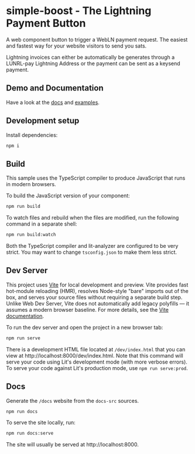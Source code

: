 # simple-boost - The Lightning Payment Button

A web component button to trigger a WebLN payment request. The easiest and fastest way for your website visitors to send you sats.

Lightning invoices can either be automatically be generates through a LUNRL-pay Lightning Address or the payment can be sent as a keysend payment.

## Demo and Documentation

Have a look at the [docs](https://getalby.github.io/simple-boost/) and [examples](https://getalby.github.io/simple-boost/examples/).

## Development setup

Install dependencies:

```bash
npm i
```

## Build

This sample uses the TypeScript compiler to produce JavaScript that runs in modern browsers.

To build the JavaScript version of your component:

```bash
npm run build
```

To watch files and rebuild when the files are modified, run the following command in a separate shell:

```bash
npm run build:watch
```

Both the TypeScript compiler and lit-analyzer are configured to be very strict. You may want to change `tsconfig.json` to make them less strict.

## Dev Server

This project uses [Vite](https://vitejs.dev/) for local development and preview. Vite provides fast hot-module reloading (HMR), resolves Node-style "bare" imports out of the box, and serves your source files without requiring a separate build step. Unlike Web Dev Server, Vite does not automatically add legacy polyfills — it assumes a modern browser baseline. For more details, see the [Vite documentation](https://vitejs.dev/).

To run the dev server and open the project in a new browser tab:

```bash
npm run serve
```

There is a development HTML file located at `/dev/index.html` that you can view at http://localhost:8000/dev/index.html. Note that this command will serve your code using Lit's development mode (with more verbose errors). To serve your code against Lit's production mode, use `npm run serve:prod`.

## Docs

Generate the `/docs` website from the `docs-src` sources.

```bash
npm run docs
```

To serve the site locally, run:

```bash
npm run docs:serve
```

The site will usually be served at http://localhost:8000.
